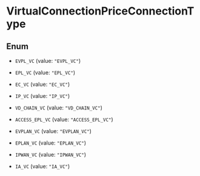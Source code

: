 

# VirtualConnectionPriceConnectionType

## Enum


* `EVPL_VC` (value: `"EVPL_VC"`)

* `EPL_VC` (value: `"EPL_VC"`)

* `EC_VC` (value: `"EC_VC"`)

* `IP_VC` (value: `"IP_VC"`)

* `VD_CHAIN_VC` (value: `"VD_CHAIN_VC"`)

* `ACCESS_EPL_VC` (value: `"ACCESS_EPL_VC"`)

* `EVPLAN_VC` (value: `"EVPLAN_VC"`)

* `EPLAN_VC` (value: `"EPLAN_VC"`)

* `IPWAN_VC` (value: `"IPWAN_VC"`)

* `IA_VC` (value: `"IA_VC"`)



